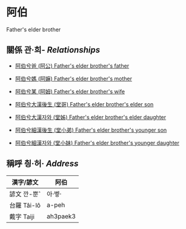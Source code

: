 # 阿伯
Father's elder brother

## 關係 관·희- _Relationships_

- [阿伯兮爸 (阿公) Father's elder brother's father](member8.md)

- [阿伯兮媽 (阿嫲) Father's elder brother's mother](member9.md)

- [阿伯兮某 (阿姆) Father's elder brother's wife](member33.md)

- [阿伯兮大漢後生 (堂哥) Father's elder brother's elder son](member35.md)

- [阿伯兮大漢자와 (堂姊) Father's elder brother's elder daughter](member36.md)

- [阿伯兮細漢後生 (堂小弟) Father's elder brother's younger son](member37.md)

- [阿伯兮細漢자와 (堂小妹) Father's elder brother's younger daughter](member38.md)



## 稱呼 칑·허· _Address_

漢字/諺文 | 阿伯
--- | ---
諺文 깐-뿐ˆ | 아·벻·
台羅 Tâi-lô | a-peh
戴字 Taiji | ah3paek3


